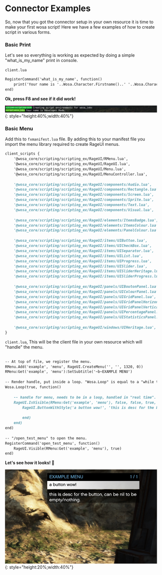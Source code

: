 # Connector Examples
So, now that you got the connector setup in your own resource it is time to make your first wosa script! Here we have a few examples of how to create script in various forms.

### Basic Print
Let's see so everything is working as expected by doing a simple "what_is_my_name" print in console.

`client.lua`
```markdown
RegisterCommand('what_is_my_name', function()
    print('Your name is '..Wosa.Character.Firstname()..' '..Wosa.Character.Lastname()..'.')
end)
```

**Ok, press F8 and see if it did work!**

![](test_command.png){: style="height:40%;width:40%"}

### Basic Menu
Add this to `fxmanifest.lua` file. By adding this to your manifest file you import the menu library required to create RageUI menus.

```Markdown
client_scripts {
    '@wosa_core/scripting/scripting_ex/RageUI/RMenu.lua',
    '@wosa_core/scripting/scripting_ex/RageUI/RageUI.lua',
    '@wosa_core/scripting/scripting_ex/RageUI/Menu.lua',
    '@wosa_core/scripting/scripting_ex/RageUI/MenuController.lua',

    '@wosa_core/scripting/scripting_ex/RageUI/components/Audio.lua',
    '@wosa_core/scripting/scripting_ex/RageUI/components/Rectangle.lua',
    '@wosa_core/scripting/scripting_ex/RageUI/components/Screen.lua',
    '@wosa_core/scripting/scripting_ex/RageUI/components/Sprite.lua',
    '@wosa_core/scripting/scripting_ex/RageUI/components/Text.lua',
    '@wosa_core/scripting/scripting_ex/RageUI/components/Visual.lua',

    '@wosa_core/scripting/scripting_ex/RageUI/elements/ItemsBadge.lua',
    '@wosa_core/scripting/scripting_ex/RageUI/elements/ItemsColour.lua',
    '@wosa_core/scripting/scripting_ex/RageUI/elements/PanelColour.lua',

	'@wosa_core/scripting/scripting_ex/RageUI/items/UIButton.lua',
    '@wosa_core/scripting/scripting_ex/RageUI/items/UICheckBox.lua',
    '@wosa_core/scripting/scripting_ex/RageUI/items/UISeparator.lua',
    '@wosa_core/scripting/scripting_ex/RageUI/items/UIList.lua',
    '@wosa_core/scripting/scripting_ex/RageUI/items/UIProgress.lua',
    '@wosa_core/scripting/scripting_ex/RageUI/items/UISlider.lua',
    '@wosa_core/scripting/scripting_ex/RageUI/items/UISliderHeritage.lua',
	'@wosa_core/scripting/scripting_ex/RageUI/items/UISliderProgress.lua',
	
	'@wosa_core/scripting/scripting_ex/RageUI/panels/UIBoutonPanel.lua',
	'@wosa_core/scripting/scripting_ex/RageUI/panels/UIColourPanel.lua',
    '@wosa_core/scripting/scripting_ex/RageUI/panels/UIGridPanel.lua',
    '@wosa_core/scripting/scripting_ex/RageUI/panels/UIGridPanelHorizontal.lua',
    '@wosa_core/scripting/scripting_ex/RageUI/panels/UIGridPanelVertical.lua',
    '@wosa_core/scripting/scripting_ex/RageUI/panels/UIPercentagePanel.lua',
    '@wosa_core/scripting/scripting_ex/RageUI/panels/UIStatisticsPanel.lua',

    '@wosa_core/scripting/scripting_ex/RageUI/windows/UIHeritage.lua',
}
```

`client.lua`, This will be the client file in your own resource which will "handle" the menu.
```Markdown

-- At top of file, we register the menu.
RMenu.Add('example', 'menu', RageUI.CreateMenu('', '', 1320, 0))
RMenu:Get('example', 'menu'):SetSubtitle('~b~EXAMPLE MENU')

-- Render handle, put inside a loop. "Wosa.Loop" is equal to a "while true do" loop.
Wosa.Loop(true, function()

    -- handle for menu, needs to be in a loop, handled in "real time".
    RageUI.IsVisible(RMenu:Get('example', 'menu'), false, false, true, function()
        RageUI.ButtonWithStyle('a button wow!', 'this is desc for the button, can be nil to be empty/nothing.', {  }, true, function(Hovered, Active, Selected)
        
        end)
    end)
end)

-- "/open_test_menu" to open the menu.
RegisterCommand('open_test_menu', function()
    RageUI.Visible(RMenu:Get('example', 'menu'), true)
end)
```

**Let's see how it looks! 🐌**

![](example_menu.jpg){: style="height:20%;width:40%"}